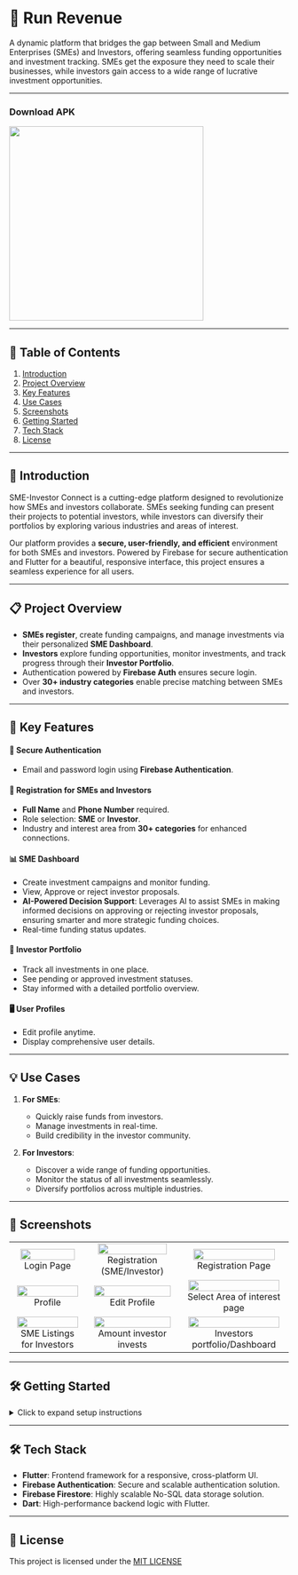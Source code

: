 # 🚀 Run Revenue

A dynamic platform that bridges the gap between Small and Medium Enterprises (SMEs) and Investors, offering seamless funding opportunities and investment tracking. SMEs get the exposure they need to scale their businesses, while investors gain access to a wide range of lucrative investment opportunities.

---

### Download APK

<a href="https://github.com/chetanr25/run-revenue/raw/refs/heads/main/apk_file/app-release.apk">
<img src="https://camo.githubusercontent.com/2b0b605d77141fd0ff5f5aa8159f6121c4d4bd213d5ee2aba1753d678faaf28c/68747470733a2f2f692e6962622e636f2f71306d6463345a2f6765742d69742d6f6e2d6769746875622e706e67" width=350/>
</a>

---

## 📑 Table of Contents

1. [Introduction](#-introduction)
2. [Project Overview](#-project-overview)
3. [Key Features](#-key-features)
4. [Use Cases](#-use-cases)
5. [Screenshots](#-screenshots)
6. [Getting Started](#-getting-started)
7. [Tech Stack](#-tech-stack)
8. [License](#-license)

---

## 🌟 Introduction

SME-Investor Connect is a cutting-edge platform designed to revolutionize how SMEs and investors collaborate. SMEs seeking funding can present their projects to potential investors, while investors can diversify their portfolios by exploring various industries and areas of interest.

Our platform provides a **secure, user-friendly, and efficient** environment for both SMEs and investors. Powered by Firebase for secure authentication and Flutter for a beautiful, responsive interface, this project ensures a seamless experience for all users.

---

## 📋 Project Overview

- **SMEs register**, create funding campaigns, and manage investments via their personalized **SME Dashboard**.
- **Investors** explore funding opportunities, monitor investments, and track progress through their **Investor Portfolio**.
- Authentication powered by **Firebase Auth** ensures secure login.
- Over **30+ industry categories** enable precise matching between SMEs and investors.

---

## 🚀 Key Features

#### 🔐 Secure Authentication

- Email and password login using **Firebase Authentication**.

#### 🏢 Registration for SMEs and Investors

- **Full Name** and **Phone Number** required.
- Role selection: **SME** or **Investor**.
- Industry and interest area from **30+ categories** for enhanced connections.

#### 📊 SME Dashboard

- Create investment campaigns and monitor funding.
- View, Approve or reject investor proposals.
- **AI-Powered Decision Support**: Leverages AI to assist SMEs in making informed decisions on approving or rejecting investor proposals, ensuring smarter and more strategic funding choices.
- Real-time funding status updates.

#### 💼 Investor Portfolio

- Track all investments in one place.
- See pending or approved investment statuses.
- Stay informed with a detailed portfolio overview.

#### 🖥️ User Profiles

- Edit profile anytime.
- Display comprehensive user details.

---

## 💡 Use Cases

1. **For SMEs**:

   - Quickly raise funds from investors.
   - Manage investments in real-time.
   - Build credibility in the investor community.

2. **For Investors**:
   - Discover a wide range of funding opportunities.
   - Monitor the status of all investments seamlessly.
   - Diversify portfolios across multiple industries.

---

 

## 📸 Screenshots

<table align="center">
  <tr>
    <td align="center"><img src="https://github.com/user-attachments/assets/6ef34445-c3ab-4e45-aa36-bfed22c773e9" width="90%"/><br/>Login Page <br></td>
    <td align="center"><img src="https://github.com/user-attachments/assets/2983140f-26bb-44d7-8c22-ea4731b2b254" width="90%"/><br/>Registration (SME/Investor)<br></td>
    <td align="center"><img src="https://github.com/user-attachments/assets/7563506a-5aa3-4461-83a1-4fdfe0b0a973" width="90%"/><br/>Registration Page<br></td>
    </tr>





   
  <tr>
    <td align="center"><img src="https://github.com/user-attachments/assets/279c8612-4245-4d8e-9a44-01cb617041d1" width="95%"/><br/>Profile</td>
    <td align="center"><img src="https://github.com/user-attachments/assets/737fa760-c0ee-4b94-972f-a7bbe907ffd5" width="95%"/><br/>Edit Profile</td>
    <td align="center"><img src="https://github.com/user-attachments/assets/aca83a30-6b5e-4168-8f5a-11be1b266e16" width="95%"/><br/>Select Area of interest page</td>
  </tr>
  
   <tr>
    <td align="center"><img src="https://github.com/user-attachments/assets/9a829902-89f7-462a-a759-7350487368da" width="95%"/><br/>SME Listings for Investors</td>
    <td align="center"><img src="https://github.com/user-attachments/assets/bec5c475-8836-4572-a66c-06599ccedd11" width="95%"/><br/>Amount investor invests</td>
    <td align="center"><img src="https://github.com/user-attachments/assets/eb3b7d9e-2a53-4665-b062-d1cb644ae8f2"  width="95%"/><br/>Investors portfolio/Dashboard</td>
  </tr>


  
</table>

---

## 🛠 Getting Started

<details>
<summary>Click to expand setup instructions</summary>

### Prerequisites

Ensure you have the following installed:

- **Flutter**: [Install Flutter](https://flutter.dev/docs/get-started/install)
- **Firebase CLI**: [Set up Firebase](https://firebase.google.com/docs/cli)
- **Git**: [Download Git](https://git-scm.com/downloads)

### Setup Steps

1. **Clone the Repository**:

   ```bash
   git clone https://github.com/chetanr25/run-revenue.git
   cd run-revenue
   ```

2. **Install Dependencies**:

   ```bash
   flutter pub get
   ```

3. **Setup Firebase**:

   - Follow [Firebase Setup Guide](https://firebase.google.com/docs/flutter/setup) to connect your project to Firebase.

4. **API Key Configuration**:

   - Obtain your **Gemini API Key** and create a `.env` file.
   - Use `.env.example` as a template:
     ```bash
     cp .env.example .env
     ```
   - Add your API key to the `.env` file:
     ```env
     GEMINI_API_KEY=your_api_key_here
     ```

5. **Run the App**:
   ```bash
   flutter run
   ```

</details>

---

## 🛠 Tech Stack

- **Flutter**: Frontend framework for a responsive, cross-platform UI.
- **Firebase Authentication**: Secure and scalable authentication solution.
- **Firebase Firestore**: Highly scalable No-SQL data storage solution.
- **Dart**: High-performance backend logic with Flutter.

---

## 📜 License

This project is licensed under the [MIT LICENSE](LICENSE)
